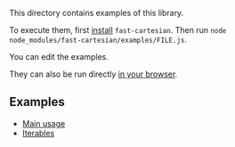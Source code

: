 This directory contains examples of this library.

To execute them, first [install](../README.md#install) `fast-cartesian`. Then
run `node node_modules/fast-cartesian/examples/FILE.js`.

You can edit the examples.

They can also be run directly
[in your browser](https://repl.it/@ehmicky/fast-cartesian).

## Examples

- [Main usage](main.js)
- [Iterables](iterable.js)
